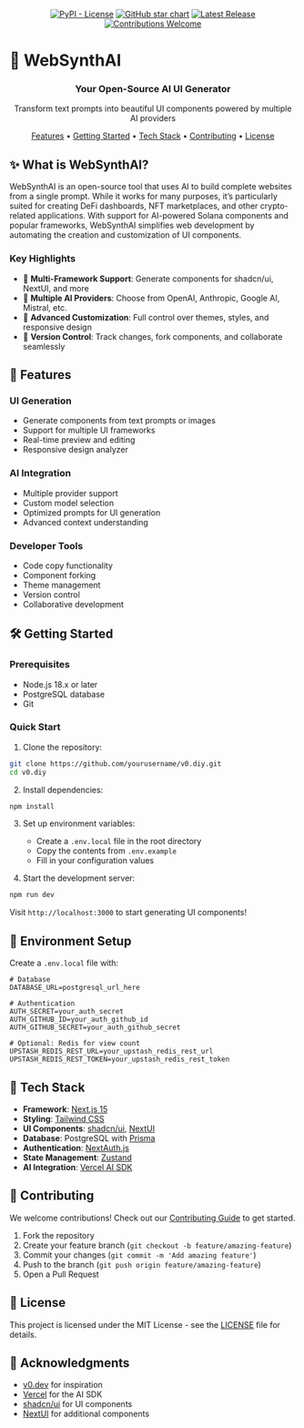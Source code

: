 
<div align="center">
    
[![PyPI - License](https://img.shields.io/pypi/l/agentlab?style=flat-square)]([https://opensource.org/licenses/MIT](http://www.apache.org/licenses/LICENSE-2.0))
[![GitHub star chart](https://img.shields.io/github/stars/websynthai/WebSynthAI?style=flat-square)](https://star-history.com/#websynthai/WebSynthAI)
[![Latest Release](https://img.shields.io/github/v/release/websynthai/WebSynthAI?style=flat-square)](https://github.com/websynthai/WebSynthAI/releases)
[![Contributions Welcome](https://img.shields.io/badge/contributions-welcome-brightgreen?style=flat-square)](https://github.com/websynthai/WebSynthAI/issues)

</div>

# 🎨 WebSynthAI

<div align="center">
  <h3>Your Open-Source AI UI Generator</h3>
  <p>Transform text prompts into beautiful UI components powered by multiple AI providers</p>
</div>

<div align="center">
  <a href="#-features">Features</a> •
  <a href="#-getting-started">Getting Started</a> •
  <a href="#-tech-stack">Tech Stack</a> •
  <a href="#-contributing">Contributing</a> •
  <a href="#-license">License</a>
</div>

## ✨ What is WebSynthAI?

WebSynthAI is an open-source tool that uses AI to build complete websites from a single prompt. While it works for many purposes, it’s particularly suited for creating DeFi dashboards, NFT marketplaces, and other crypto-related applications. With support for AI-powered Solana components and popular frameworks, WebSynthAI simplifies web development by automating the creation and customization of UI components.


### Key Highlights

- 🎯 **Multi-Framework Support**: Generate components for shadcn/ui, NextUI, and more
- 🤖 **Multiple AI Providers**: Choose from OpenAI, Anthropic, Google AI, Mistral, etc.
- 🎨 **Advanced Customization**: Full control over themes, styles, and responsive design
- 🔄 **Version Control**: Track changes, fork components, and collaborate seamlessly

## 🚀 Features

### UI Generation
- Generate components from text prompts or images
- Support for multiple UI frameworks
- Real-time preview and editing
- Responsive design analyzer

### AI Integration
- Multiple provider support
- Custom model selection
- Optimized prompts for UI generation
- Advanced context understanding

### Developer Tools
- Code copy functionality
- Component forking
- Theme management
- Version control
- Collaborative development

## 🛠 Getting Started

### Prerequisites
- Node.js 18.x or later
- PostgreSQL database
- Git

### Quick Start

1. Clone the repository:
```bash
git clone https://github.com/yourusername/v0.diy.git
cd v0.diy
```

2. Install dependencies:
```bash
npm install
```

3. Set up environment variables:
   - Create a `.env.local` file in the root directory
   - Copy the contents from `.env.example`
   - Fill in your configuration values

4. Start the development server:
```bash
npm run dev
```

Visit `http://localhost:3000` to start generating UI components!

## 🔧 Environment Setup

Create a `.env.local` file with:

```env
# Database
DATABASE_URL=postgresql_url_here

# Authentication
AUTH_SECRET=your_auth_secret
AUTH_GITHUB_ID=your_auth_github_id
AUTH_GITHUB_SECRET=your_auth_github_secret

# Optional: Redis for view count
UPSTASH_REDIS_REST_URL=your_upstash_redis_rest_url
UPSTASH_REDIS_REST_TOKEN=your_upstash_redis_rest_token
```

## 🤖 Tech Stack

- **Framework**: [Next.js 15](https://nextjs.org)
- **Styling**: [Tailwind CSS](https://tailwindcss.com)
- **UI Components**: [shadcn/ui](https://ui.shadcn.com), [NextUI](https://nextui.org)
- **Database**: PostgreSQL with [Prisma](https://prisma.io)
- **Authentication**: [NextAuth.js](https://next-auth.js.org)
- **State Management**: [Zustand](https://zustand-demo.pmnd.rs)
- **AI Integration**: [Vercel AI SDK](https://sdk.vercel.ai)

## 🤝 Contributing

We welcome contributions! Check out our [Contributing Guide](CONTRIBUTING.md) to get started.

1. Fork the repository
2. Create your feature branch (`git checkout -b feature/amazing-feature`)
3. Commit your changes (`git commit -m 'Add amazing feature'`)
4. Push to the branch (`git push origin feature/amazing-feature`)
5. Open a Pull Request

## 📄 License

This project is licensed under the MIT License - see the [LICENSE](LICENSE) file for details.

## 🙏 Acknowledgments

- [v0.dev](https://v0.dev) for inspiration
- [Vercel](https://vercel.com) for the AI SDK
- [shadcn/ui](https://ui.shadcn.com) for UI components
- [NextUI](https://nextui.org) for additional components
